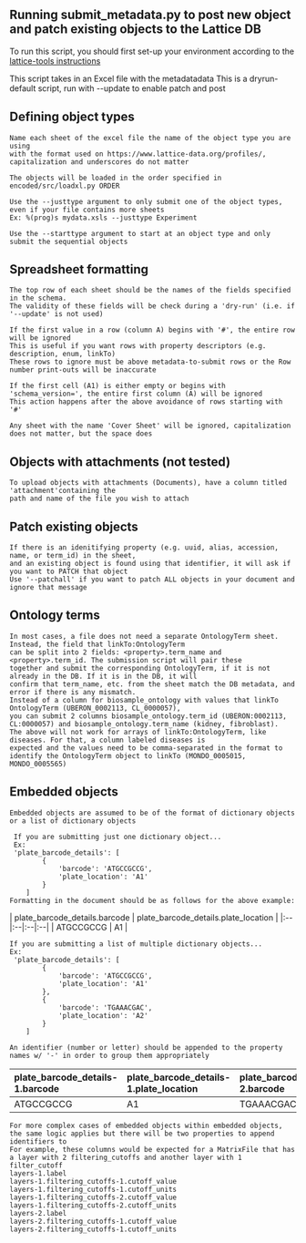 Running submit_metadata.py to post new object and patch existing objects to the Lattice DB
---------------- 
To run this script, you should first set-up your environment according to the [lattice-tools instructions](../README.md)

This script takes in an Excel file with the metadatadata
This is a dryrun-default script, run with --update to enable patch and post

Defining object types
---------------- 
	Name each sheet of the excel file the name of the object type you are using
	with the format used on https://www.lattice-data.org/profiles/,
	capitalization and underscores do not matter

	The objects will be loaded in the order specified in encoded/src/loadxl.py ORDER

	Use the --justtype argument to only submit one of the object types, even if your file contains more sheets
	Ex: %(prog)s mydata.xsls --justtype Experiment

	Use the --starttype argument to start at an object type and only submit the sequential objects

Spreadsheet formatting
---------------- 
	The top row of each sheet should be the names of the fields specified in the schema.
	The validity of these fields will be check during a 'dry-run' (i.e. if '--update' is not used)

	If the first value in a row (column A) begins with '#', the entire row will be ignored
	This is useful if you want rows with property descriptors (e.g. description, enum, linkTo)
	These rows to ignore must be above metadata-to-submit rows or the Row number print-outs will be inaccurate

	If the first cell (A1) is either empty or begins with 'schema_version=', the entire first column (A) will be ignored
	This action happens after the above avoidance of rows starting with '#'

	Any sheet with the name 'Cover Sheet' will be ignored, capitalization does not matter, but the space does

Objects with attachments (not tested)
---------------- 
	To upload objects with attachments (Documents), have a column titled 'attachment'containing the
	path and name of the file you wish to attach

Patch existing objects
---------------- 
	If there is an idenitifying property (e.g. uuid, alias, accession, name, or term_id) in the sheet,
	and an existing object is found using that identifier, it will ask if you want to PATCH that object
	Use '--patchall' if you want to patch ALL objects in your document and ignore that message

Ontology terms
---------------- 
	In most cases, a file does not need a separate OntologyTerm sheet. Instead, the field that linkTo:OntologyTerm
	can be split into 2 fields: <property>.term_name and <property>.term_id. The submission script will pair these
	together and submit the corresponding OntologyTerm, if it is not already in the DB. If it is in the DB, it will
	confirm that term_name, etc. from the sheet match the DB metadata, and error if there is any mismatch.
	Instead of a column for biosample_ontology with values that linkTo OntologyTerm (UBERON_0002113, CL_0000057),
	you can submit 2 columns biosample_ontology.term_id (UBERON:0002113, CL:0000057) and biosample_ontology.term_name (kidney, fibroblast).
	The above will not work for arrays of linkTo:OntologyTerm, like diseases. For that, a column labeled diseases is
	expected and the values need to be comma-separated in the format to identify the OntologyTerm object to linkTo (MONDO_0005015, MONDO_0005565)

Embedded objects
---------------- 
	Embedded objects are assumed to be of the format of dictionary objects or a list of dictionary objects

	 If you are submitting just one dictionary object...
	 Ex:
	 'plate_barcode_details': [
			{
				'barcode': 'ATGCCGCCG',
				'plate_location': 'A1'
			}
		]
	Formatting in the document should be as follows for the above example:
| plate_barcode_details.barcode | plate_barcode_details.plate_location |
|:--|:--|:--|:--|
| ATGCCGCCG | A1 |

	If you are submitting a list of multiple dictionary objects...
	Ex:
	 'plate_barcode_details': [
			{
				'barcode': 'ATGCCGCCG',
				'plate_location': 'A1'
			},
			{
				'barcode': 'TGAAACGAC',
				'plate_location': 'A2'
			}
		]

	An identifier (number or letter) should be appended to the property names w/ '-' in order to group them appropriately
| plate_barcode_details-1.barcode | plate_barcode_details-1.plate_location | plate_barcode_details-2.barcode | plate_barcode_details-2.plate_location |
|:--|:--|:--|:--|
| ATGCCGCCG| A1 | TGAAACGAC | A2 |

	For more complex cases of embedded objects within embedded objects, the same logic applies but there will be two properties to append identifiers to
	For example, these columns would be expected for a MatrixFile that has a layer with 2 filtering_cutoffs and another layer with 1 filter_cutoff
	layers-1.label
	layers-1.filtering_cutoffs-1.cutoff_value
	layers-1.filtering_cutoffs-1.cutoff_units
	layers-1.filtering_cutoffs-2.cutoff_value
	layers-1.filtering_cutoffs-2.cutoff_units
	layers-2.label
	layers-2.filtering_cutoffs-1.cutoff_value
	layers-2.filtering_cutoffs-1.cutoff_units
